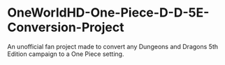 # OneWorldHD-One-Piece-D-D-5E-Conversion-Project
An unofficial fan project made to convert any Dungeons and Dragons 5th Edition campaign to a One Piece setting.
